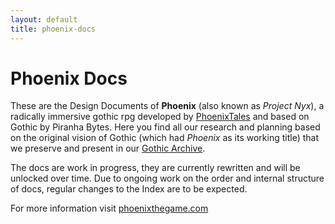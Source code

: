 ```yaml
---
layout: default
title: phoenix-docs
---
```


# Phoenix Docs

These are the Design Documents of **Phoenix** (also known as *Project Nyx*), a radically immersive gothic rpg developed by [PhoenixTales](https://phoenixtales.de) and based on Gothic by Piranha Bytes. Here you find all our research and planning based on the original vision of Gothic (which had *Phoenix* as its working title) that we preserve and present in our [Gothic Archive](https://gothicarchive.org). 

The docs are work in progress, they are currently rewritten and will be unlocked over time. Due to ongoing work on the order and internal structure of docs, regular changes to the Index are to be expected. 

For more information visit [phoenixthegame.com](https://phoenixthegame,com)
